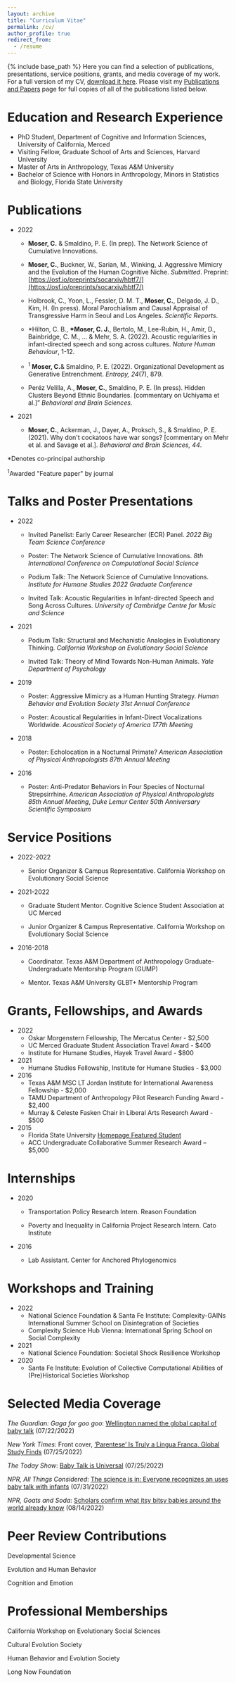 ```yaml
---
layout: archive
title: "Curriculum Vitae"
permalink: /cv/
author_profile: true
redirect_from:
  - /resume
---
```


{% include base_path %}
Here you can find a selection of publications, presentations, service positions, grants, and media coverage of my work. For a full version of my CV, [download it here](https://culturologies.co/files/Moser_CV.pdf). Please visit my [Publications and Papers](https://culturologies.co/publications) page for full copies of all of the publications listed below.

Education and Research Experience
======
* PhD Student, Department of Cognitive and Information Sciences, University of California, Merced
* Visiting Fellow, Graduate School of Arts and Sciences, Harvard University
* Master of Arts in Anthropology, Texas A&M University
* Bachelor of Science with Honors in Anthropology, Minors in Statistics and Biology, Florida State University


Publications
======
* 2022
  * <b>Moser, C.</b> & Smaldino, P. E. (In prep). The Network Science of Cumulative Innovations.

  * <b>Moser, C.</b>, Buckner, W., Sarian, M., Winking, J. Aggressive Mimicry and the Evolution of the Human Cognitive Niche. <i>Submitted</i>. Preprint: [https://osf.io/preprints/socarxiv/hbtf7/](https://osf.io/preprints/socarxiv/hbtf7/)

  * Holbrook, C., Yoon, L., Fessler, D. M. T., <b>Moser, C.</b>, Delgado, J. D., Kim, H. (In press). Moral Parochialism and Causal Appraisal of Transgressive Harm in Seoul and Los Angeles. <i>Scientific Reports</i>.

  * *Hilton, C. B., <b>*Moser, C. J.</b>, Bertolo, M., Lee-Rubin, H., Amir, D., Bainbridge, C. M., ... & Mehr, S. A. (2022). Acoustic regularities in infant-directed speech and song across cultures. <i>Nature Human Behaviour</i>, 1-12.

  * <sup>1</sup><b> Moser, C.</b>& Smaldino, P. E. (2022). Organizational Development as Generative Entrenchment. <i>Entropy, 24</i>(7), 879.

  * Peréz Velilla, A., <b>Moser, C.</b>, Smaldino, P. E. (In press). Hidden Clusters Beyond Ethnic Boundaries. [commentary on Uchiyama et al.]” <i>Behavioral and Brain Sciences</i>.

* 2021
  * <b>Moser, C.</b>, Ackerman, J., Dayer, A., Proksch, S., & Smaldino, P. E. (2021). Why don't cockatoos have war songs? [commentary on Mehr et al. and Savage et al.]. <i>Behavioral and Brain Sciences, 44</i>.

*Denotes co-principal authorship

<sup>1</sup>Awarded "Feature paper" by journal
  
Talks and Poster Presentations
======
* 2022
  * Invited Panelist: Early Career Researcher (ECR) Panel.
    <i>2022 Big Team Science Conference</i>

  * Poster: The Network Science of Cumulative Innovations.
    <i>8th International Conference on Computational Social Science</i>

  * Podium Talk: The Network Science of Cumulative Innovations.
    <i>Institute for Humane Studies 2022 Graduate Conference</i>

  * Invited Talk: Acoustic Regularities in Infant-directed Speech and Song Across Cultures.
    <i>University of Cambridge Centre for Music and Science</i>

* 2021
  * Podium Talk: Structural and Mechanistic Analogies in Evolutionary Thinking.
    <i>California Workshop on Evolutionary Social Science</i>

  * Invited Talk: Theory of Mind Towards Non-Human Animals.
    <i>Yale Department of Psychology</i>

* 2019
  * Poster: Aggressive Mimicry as a Human Hunting Strategy.
    <i>Human Behavior and Evolution Society 31st Annual Conference</i>

  * Poster: Acoustical Regularities in Infant-Direct Vocalizations Worldwide.
    <i>Acoustical Society of America 177th Meeting</i>

* 2018
  * Poster: Echolocation in a Nocturnal Primate?
    <i>American Association of Physical Anthropologists 87th Annual Meeting</i>

* 2016
  * Poster: Anti-Predator Behaviors in Four Species of Nocturnal Strepsirrhine.
    <i>American Association of Physical Anthropologists 85th Annual Meeting</i>,
    <i>Duke Lemur Center 50th Anniversary Scientific Symposium</i>


Service Positions
======
* 2022-2022
  * Senior Organizer & Campus Representative.
    California Workshop on Evolutionary Social Science

* 2021-2022
  * Graduate Student Mentor.
    Cognitive Science Student Association at UC Merced

  * Junior Organizer & Campus Representative.
    California Workshop on Evolutionary Social Science

* 2016-2018
  * Coordinator.
    Texas A&M Department of Anthropology Graduate-Undergraduate Mentorship Program (GUMP)

  * Mentor.
    Texas A&M University GLBT+ Mentorship Program

Grants, Fellowships, and Awards
======
* 2022
  * Oskar Morgenstern Fellowship, The Mercatus Center - $2,500 
  * UC Merced Graduate Student Association Travel Award - $400
  * Institute for Humane Studies, Hayek Travel Award - $800  
* 2021
  * Humane Studies Fellowship, Institute for Humane Studies - $3,000
* 2016
  * Texas A&M MSC LT Jordan Institute for International Awareness Fellowship - $2,000
  * TAMU Department of Anthropology Pilot Research Funding Award - $2,400
  * Murray & Celeste Fasken Chair in Liberal Arts Research Award - $500
* 2015
  * Florida State University [Homepage Featured Student](https://news.fsu.edu/student-stars/2015/10/01/cody-moser/)
  * ACC Undergraduate Collaborative Summer Research Award – $5,000 

Internships
======
* 2020
  * Transportation Policy Research Intern.
    Reason Foundation

  * Poverty and Inequality in California Project Research Intern.
    Cato Institute

* 2016
  * Lab Assistant.
    Center for Anchored Phylogenomics

Workshops and Training
======
* 2022
  * National Science Foundation & Santa Fe Institute: Complexity-GAINs International Summer School on Disintegration of Societies
  * Complexity Science Hub Vienna: International Spring School on Social Complexity
* 2021
  * National Science Foundation: Societal Shock Resilience Workshop
* 2020
  * Santa Fe Institute: Evolution of Collective Computational Abilities of (Pre)Historical Societies Workshop
  
Selected Media Coverage
======
<i>The Guardian: Gaga for goo goo</i>: [Wellington named the global capital of baby talk](https://www.theguardian.com/world/2022/jul/22/gaga-for-goo-goo-wellington-named-the-global-capital-of-baby-talk) (07/22/2022)

<i>New York Times</i>: Front cover, [‘Parentese’ Is Truly a Lingua Franca, Global Study Finds](https://www.nytimes.com/2022/07/24/science/parentese-babies-global-language.html) (07/25/2022)

<i>The Today Show</i>: [Baby Talk is Universal](https://www.youtube.com/watch?v=EidivH52cRw) (07/25/2022)

<i>NPR, All Things Considered</i>: [The science is in: Everyone recognizes an uses baby talk with infants](https://www.npr.org/2022/07/23/1113206642/baby-talk-parenting-language-research) (07/31/2022)

<i>NPR, Goats and Soda</i>: [Scholars confirm what itsy bitsy babies around the world already know](https://www.npr.org/sections/goatsandsoda/2022/08/14/1116524222/scholars-confirm-what-itsy-bitsy-babies-around-the-world-already-know) (08/14/2022)
  
Peer Review Contributions
======
Developmental Science

Evolution and Human Behavior

Cognition and Emotion

Professional Memberships
======
California Workshop on Evolutionary Social Sciences

Cultural Evolution Society

Human Behavior and Evolution Society

Long Now Foundation
